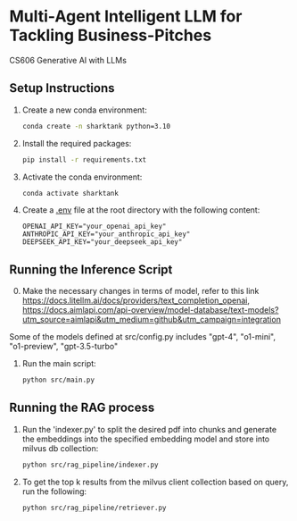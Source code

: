 # Multi-Agent Intelligent LLM for Tackling Business-Pitches
CS606 Generative AI with LLMs

## Setup Instructions

1. Create a new conda environment:
    ```sh
    conda create -n sharktank python=3.10
    ```

2. Install the required packages:
    ```sh
    pip install -r requirements.txt
    ```

3. Activate the conda environment:
    ```sh
    conda activate sharktank
    ```

4. Create a [.env](http://_vscodecontentref_/1) file at the root directory with the following content:
    ```env
    OPENAI_API_KEY="your_openai_api_key"
    ANTHROPIC_API_KEY="your_anthropic_api_key"
    DEEPSEEK_API_KEY="your_deepseek_api_key"
    ```

## Running the Inference Script 
0. Make the necessary changes in terms of model, refer to this link https://docs.litellm.ai/docs/providers/text_completion_openai, https://docs.aimlapi.com/api-overview/model-database/text-models?utm_source=aimlapi&utm_medium=github&utm_campaign=integration

Some of the models defined at src/config.py includes "gpt-4", "o1-mini", "o1-preview", "gpt-3.5-turbo"
1. Run the main script:
    ```sh
    python src/main.py
    ```


## Running the RAG process 
1. Run the 'indexer.py' to split the desired pdf into chunks and generate the embeddings into the specified embedding model and store into milvus db collection:
    ```sh
    python src/rag_pipeline/indexer.py
    ```

2. To get the top k results from the milvus client collection based on query, run the following:
    ```sh
    python src/rag_pipeline/retriever.py
    ```
